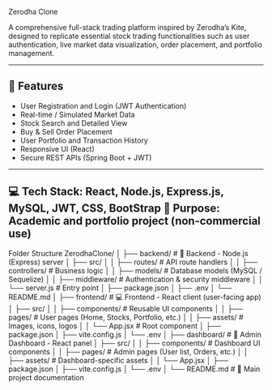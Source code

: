 Zerodha Clone

A comprehensive full-stack trading platform inspired by Zerodha’s Kite, designed to replicate essential stock trading functionalities such as user authentication, live market data visualization, order placement, and portfolio management.

---

## 🚀 Features
- User Registration and Login (JWT Authentication)
- Real-time / Simulated Market Data
- Stock Search and Detailed View
- Buy & Sell Order Placement
- User Portfolio and Transaction History
- Responsive UI (React)
- Secure REST APIs (Spring Boot + JWT)

---
💻 Tech Stack: React, Node.js, Express.js, MySQL, JWT, CSS, BootStrap
🎯 Purpose: Academic and portfolio project (non-commercial use)
---
Folder Structure
ZerodhaClone/
│
├── backend/                # 🧩 Backend - Node.js (Express) server
│   ├── src/
│   │   ├── routes/         # API route handlers
│   │   ├── controllers/    # Business logic
│   │   ├── models/         # Database models (MySQL / Sequelize)
│   │   ├── middleware/     # Authentication & security middleware
│   │   └── server.js       # Entry point
│   ├── package.json
│   ├── .env
│   └── README.md
│
├── frontend/               # 💻 Frontend - React client (user-facing app)
│   ├── src/
│   │   ├── components/     # Reusable UI components
│   │   ├── pages/          # User pages (Home, Stocks, Portfolio, etc.)
│   │   ├── assets/         # Images, icons, logos
│   │   └── App.jsx         # Root component
│   ├── package.json
│   ├── vite.config.js
│   └── .env
│
├── dashboard/              # 🧮 Admin Dashboard - React panel
│   ├── src/
│   │   ├── components/     # Dashboard UI components
│   │   ├── pages/          # Admin pages (User list, Orders, etc.)
│   │   ├── assets/         # Dashboard-specific assets
│   │   └── App.jsx
│   ├── package.json
│   ├── vite.config.js
│   └── .env
│
└── README.md               # 📘 Main project documentation
